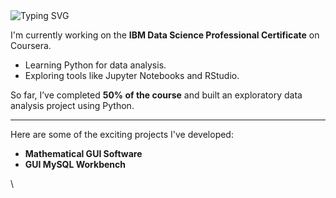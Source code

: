 <img src="https://readme-typing-svg.herokuapp.com?font=Roboto&color=FF00FF&size=18&vCenter=true&height=16&lines=Salam,+I+am+Ahmad;I+love+to+play+Basketball;I+want+to+become+a+Sports+Analyst" alt="Typing SVG" />

I'm currently working on the **IBM Data Science Professional Certificate** on Coursera.  
- Learning Python for data analysis.  
- Exploring tools like Jupyter Notebooks and RStudio.    

So far, I’ve completed **50% of the course** and built an exploratory data analysis project using Python. 

-----

Here are some of the exciting projects I've developed:

- **Mathematical GUI Software**  
- **GUI MySQL Workbench**  

\
